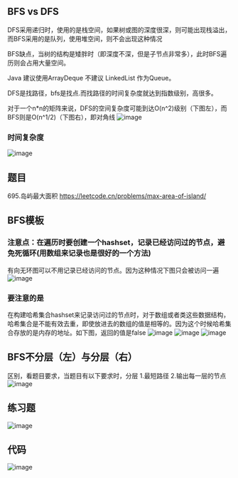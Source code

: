 ## BFS vs  DFS
DFS采用递归时，使用的是栈空间，如果树或图的深度很深，则可能出现栈溢出，而BFS采用的是队列，使用堆空间，则不会出现这种情况

BFS缺点，当树的结构是矮胖时（即深度不深，但是子节点非常多），此时BFS遍历则会占用大量空间。

Java 建议使用ArrayDeque 不建议 LinkedList 作为Queue。

DFS是找路径，bfs是找点.而找路径的时间复杂度就达到指数级别，高很多。

对于一个n*n的矩阵来说，DFS的空间复杂度可能到达O(n^2)级别（下图左），而BFS则是O(n^1/2)（下图右），即对角线
![image](https://user-images.githubusercontent.com/83968454/193414193-6599d2b3-0685-4eae-ad03-eb44ac88c257.png)

### 时间复杂度
![image](https://user-images.githubusercontent.com/83968454/193415555-30fd619f-514c-4c82-b5c4-4fc764142c12.png)



## 题目
695.岛屿最大面积
https://leetcode.cn/problems/max-area-of-island/
## BFS模板
### 注意点：在遍历时要创建一个hashset，记录已经访问过的节点，避免死循环(用数组来记录也是很好的一个方法)
有向无环图可以不用记录已经访问的节点。因为这种情况下图只会被访问一遍
![image](https://user-images.githubusercontent.com/83968454/193339423-1da6ed0a-2a9b-49f2-865d-3c6ab0320d8b.png)
### 要注意的是
在构建哈希集合hashset来记录访问过的节点时，对于数组或者类这些数据结构，哈希集合是不能有效去重，即使放进去的数组的值是相等的。因为这个时候哈希集合存放的是内存的地址。如下图，返回的值是false
![image](https://user-images.githubusercontent.com/83968454/193410941-2a8fc0a1-1bee-41d5-a8be-edb795f10daf.png)
![image](https://user-images.githubusercontent.com/83968454/193338110-e51b1190-d3a5-4508-a72c-389b92f542bd.png)
![image](https://user-images.githubusercontent.com/83968454/193338313-b45a48cb-54f4-4776-98ed-971b1cfa9f24.png)


## BFS不分层（左）与分层（右）
区别，看题目要求，当题目有以下要求时，分层
1.最短路径
2.输出每一层的节点
![image](https://user-images.githubusercontent.com/83968454/193357994-37a5452d-80b5-4054-a2b5-e1edae10c466.png)

## 练习题
![image](https://user-images.githubusercontent.com/83968454/193360842-d90f1b45-a807-44e7-97e7-c3ac3f10a5d2.png)
## 代码
![image](https://user-images.githubusercontent.com/83968454/193360935-6cfcc309-b344-4b9c-ae65-d6676be56609.png)






